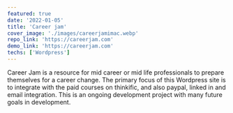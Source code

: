 ```yaml
---
featured: true
date: '2022-01-05'
title: 'Career jam'
cover_image: './images/careerjamimac.webp'
repo_link: 'https://careerjam.com'
demo_link: 'https://careerjam.com'
techs: ['Wordpress']
---
```


Career Jam is a resource for mid career or mid life professionals to prepare themselves for a career change. The primary focus of this Wordpress site is to integrate with the paid courses on thinkific, and also paypal, linked in and email integration. This is an ongoing development project with many future goals in development. 
